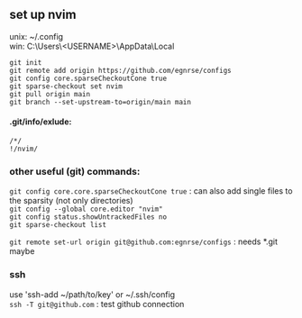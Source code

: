 ## set up nvim
unix: ~/.config  
win:  C:\Users\\\<USERNAME>\AppData\Local
```
git init
git remote add origin https://github.com/egnrse/configs
git config core.sparseCheckoutCone true
git sparse-checkout set nvim
git pull origin main
git branch --set-upstream-to=origin/main main
```


#### .git/info/exlude:
```
/*/
!/nvim/
```
### other useful (git) commands:
`git config core.core.sparseCheckoutCone true` : can also add single files to the sparsity (not only directories)  
`git config --global core.editor "nvim"`  
`git config status.showUntrackedFiles no`  
`git sparse-checkout list` 

`git remote set-url origin git@github.com:egnrse/configs` : needs *.git maybe  

### ssh
use 'ssh-add ~/path/to/key' or ~/.ssh/config  
`ssh -T git@github.com` : test github connection  

